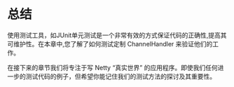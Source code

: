 总结
====

使用测试工具，如JUnit单元测试是一个非常有效的方式保证代码的正确性,提高其可维护性。在本章中,您了解了如何测试定制 ChannelHandler 来验证他们的工作。

在接下来的章节我们将专注于写 Netty “真实世界” 的应用程序。即使我们任何进一步的测试代码的例子，但希望你能记住我们的测试方法的探讨及其重要性。